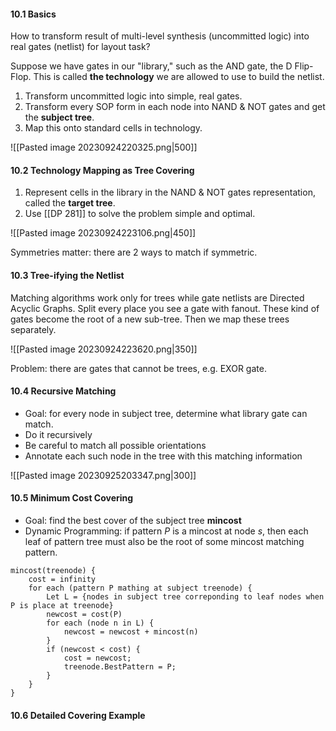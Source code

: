 #### 10.1 Basics

How to transform result of multi-level synthesis (uncommitted logic) into real gates (netlist) for layout task?

Suppose we have gates in our "library," such as the AND gate, the D Flip-Flop. This is called **the technology** we are allowed to use to build the netlist.

1. Transform uncommitted logic into simple, real gates.
2. Transform every SOP form in each node into NAND & NOT gates and get the **subject tree**.
3. Map this onto standard cells in technology.

![[Pasted image 20230924220325.png|500]]

#### 10.2 Technology Mapping as Tree Covering

1. Represent cells in the library in the NAND & NOT gates representation, called the **target tree**.
2. Use [[DP 281]] to solve the problem simple and optimal.

![[Pasted image 20230924223106.png|450]]

Symmetries matter: there are 2 ways to match if symmetric.

#### 10.3 Tree-ifying the Netlist

Matching algorithms work only for trees while gate netlists are Directed Acyclic Graphs. Split every place you see a gate with fanout. These kind of gates become the root of a new sub-tree. Then we map these trees separately.

![[Pasted image 20230924223620.png|350]]

Problem: there are gates that cannot be trees, e.g. EXOR gate.

#### 10.4 Recursive Matching

* Goal: for every node in subject tree, determine what library gate can match.
* Do it recursively
* Be careful to match all possible orientations
* Annotate each such node in the tree with this matching information

![[Pasted image 20230925203347.png|300]]

#### 10.5 Minimum Cost Covering

* Goal: find the best cover of the subject tree **mincost**
* Dynamic Programming: if pattern $P$ is a mincost at node $s$, then each leaf of pattern tree must also be the root of some mincost matching pattern.

```algorithm
mincost(treenode) {
	cost = infinity
	for each (pattern P mathing at subject treenode) {
		Let L = {nodes in subject tree correponding to leaf nodes when P is place at treenode}
		newcost = cost(P)
		for each (node n in L) {
			newcost = newcost + mincost(n)
		}
		if (newcost < cost) {
			cost = newcost;
			treenode.BestPattern = P;
		}
	}
}
```

#### 10.6 Detailed Covering Example
